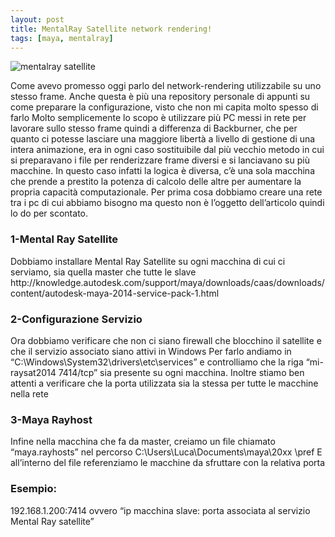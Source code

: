 ```yaml
---
layout: post
title: MentalRay Satellite network rendering!
tags: [maya, mentalray]
---
```

<img src="{{ site.baseurl }}/assets/blog/mentalray_satellite/satellite-dish-lamit-hub.jpg" alt="mentalray satellite" style="width: auto;"/>

Come avevo promesso oggi parlo del network-rendering utilizzabile su uno stesso frame.
Anche questa è più una repository personale di appunti su come preparare la configurazione, visto che non mi capita molto spesso di farlo
Molto semplicemente lo scopo è utilizzare più PC messi in rete per lavorare sullo stesso frame quindi a differenza di Backburner, che per quanto ci potesse lasciare una maggiore libertà a livello di gestione di una intera animazione, era in ogni caso sostituibile dal più vecchio metodo in cui si preparavano i file per renderizzare frame diversi e si lanciavano su più macchine.
In questo caso infatti la logica è diversa, c’è una sola macchina che prende a prestito la potenza di calcolo delle altre per aumentare la propria capacità computazionale.
Per prima cosa dobbiamo creare una rete tra i pc di cui abbiamo bisogno ma questo non è l’oggetto dell’articolo quindi lo do per scontato.

<!--more-->
 
<h3>1-Mental Ray Satellite</h3>
Dobbiamo installare Mental Ray Satellite su ogni macchina di cui ci serviamo, sia quella master che tutte le slave
http://knowledge.autodesk.com/support/maya/downloads/caas/downloads/content/autodesk-maya-2014-service-pack-1.html
 
<h3>2-Configurazione Servizio</h3>
Ora dobbiamo verificare che non ci siano firewall che blocchino il satellite e che il servizio associato siano attivi in Windows
Per farlo andiamo in “C:\Windows\System32\drivers\etc\services” e controlliamo che la riga
“mi-raysat2014    7414/tcp” sia presente su ogni macchina.
Inoltre stiamo ben attenti a verificare che la porta utilizzata sia la stessa per tutte le macchine nella rete
 
<h3>3-Maya Rayhost</h3>
Infine nella macchina che fa da master, creiamo un file chiamato “maya.rayhosts” nel percorso
C:\Users\Luca\Documents\maya\20xx \pref
E all’interno del file referenziamo le macchine da sfruttare con la relativa porta
 
<h3>Esempio:</h3>
192.168.1.200:7414 ovvero “ip macchina slave: porta associata al servizio Mental Ray satellite”